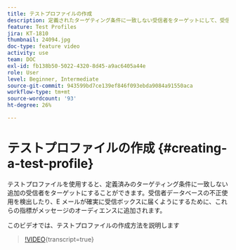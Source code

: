 ```yaml
---
title: テストプロファイルの作成
description: 定義されたターゲティング条件に一致しない受信者をターゲットにして、受信者データベースの不正使用を検出する方法や、E メールが確実に受信ボックスに届くようにする方法を説明します。
feature: Test Profiles
jira: KT-1810
thumbnail: 24094.jpg
doc-type: feature video
activity: use
team: DOC
exl-id: fb138b50-5022-4320-8d45-a9ac6405a44e
role: User
level: Beginner, Intermediate
source-git-commit: 943599bd7ce139ef846f093ebda9084a91550aca
workflow-type: tm+mt
source-wordcount: '93'
ht-degree: 26%

---
```


# テストプロファイルの作成 {#creating-a-test-profile}

テストプロファイルを使用すると、定義済みのターゲティング条件に一致しない追加の受信者をターゲットにすることができます。受信者データベースの不正使用を検出したり、E メールが確実に受信ボックスに届くようにするために、これらの指標がメッセージのオーディエンスに追加されます。

このビデオでは、テストプロファイルの作成方法を説明します

>[!VIDEO](https://video.tv.adobe.com/v/24094?learn=on){transcript=true}
